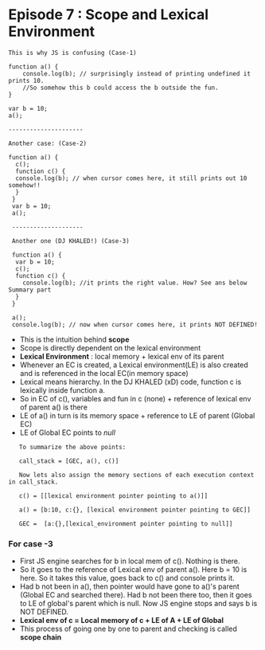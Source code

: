 # Episode 7 : Scope and Lexical Environment

```
This is why JS is confusing (Case-1)

function a() {
    console.log(b); // surprisingly instead of printing undefined it prints 10. 
    //So somehow this b could access the b outside the fun. 
}

var b = 10;
a();

---------------------

Another case: (Case-2)

function a() {
  c();
  function c() {
  console.log(b); // when cursor comes here, it still prints out 10 somehow!!
  }
 }
 var b = 10;
 a();
 
 --------------------
 
 Another one (DJ KHALED!) (Case-3)
 
 function a() {
  var b = 10;
  c();
  function c() {
    console.log(b); //it prints the right value. How? See ans below Summary part
  }
 }
 
 a();
 console.log(b); // now when cursor comes here, it prints NOT DEFINED!

```

- This is the intuition behind **scope**
- Scope is directly dependent on the lexical environment
- **Lexical Environment** : local memory + lexical env of its parent
- Whenever an EC is created, a Lexical environment(LE) is also created and is referenced in the local EC(in memory space)
- Lexical means hierarchy. In the DJ KHALED (xD) code, function c is lexically inside function a. 
- So in EC of c(), variables and fun in c (none) + reference of lexical env of parent a() is there
- LE of a() in turn is its memory space + reference to LE of parent (Global EC)
- LE of Global EC points to *null*

 ```
    To summarize the above points:
    
    call_stack = [GEC, a(), c()]

    Now lets also assign the memory sections of each execution context in call_stack.

    c() = [[lexical environment pointer pointing to a()]]

    a() = [b:10, c:{}, [lexical environment pointer pointing to GEC]]

    GEC =  [a:{},[lexical_environment pointer pointing to null]]

 ```
  ### For case -3 
  - First JS engine searches for b in local mem of c(). Nothing is there. 
  - So it goes to the reference of Lexical env of parent a(). Here b = 10 is here. So it takes this value, goes back to c() and console prints it.
  - Had b not been in a(), then pointer would have gone to a()'s parent (Global EC and searched there). Had b not been there too, then it goes to LE of global's parent
  which is null. Now JS engine stops and says b is NOT DEFINED. 
  - **Lexical env of c = Local memory of c + LE of A + LE of Global**
  - This process of going one by one to parent and checking is called **scope chain**
 
  
  







